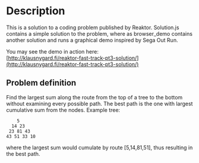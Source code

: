 # Description

This is a solution to a coding problem published by Reaktor.
Solution.js contains a simple solution to the problem, where as
browser_demo contains another solution and runs a graphical demo
inspired by Sega Out Run.

You may see the demo in action here:
<br>[http://klausnygard.fi/reaktor-fast-track-pt3-solution/](http://klausnygard.fi/reaktor-fast-track-pt3-solution/)

## Problem definition

Find the largest sum along the route from the top of a tree to the bottom without
examining every possible path. The best path is the one with largest cumulative
sum from the nodes. Example tree:

        5
      14 23
     23 81 43
    43 51 33 10

where the largest sum would cumulate by route [5,14,81,51], thus resulting in
the best path.